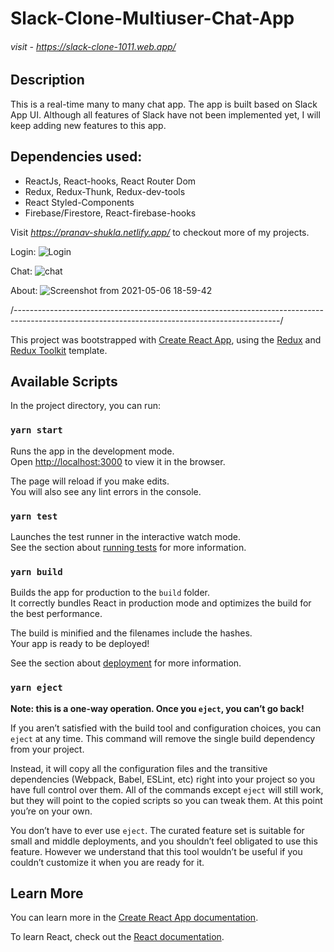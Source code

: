 # Slack-Clone-Multiuser-Chat-App

###### *visit - https://slack-clone-1011.web.app/*

## **Description** 

This is a real-time many to many chat app. The app is built based on Slack App UI.
 Although all features of Slack have not been implemented yet, I will keep adding new features to this app.

## Dependencies used:

- ReactJs, React-hooks, React Router Dom
- Redux, Redux-Thunk, Redux-dev-tools
- React Styled-Components
- Firebase/Firestore, React-firebase-hooks

Visit *https://pranav-shukla.netlify.app/* to checkout more of my projects.

Login:
![Login](https://user-images.githubusercontent.com/55877875/117306623-728eed00-ae9d-11eb-9afc-a7fe678881da.png)

Chat:
![chat](https://user-images.githubusercontent.com/55877875/117306666-7de21880-ae9d-11eb-8ffb-13e045bd530b.png)

About:
![Screenshot from 2021-05-06 18-59-42](https://user-images.githubusercontent.com/55877875/117306650-791d6480-ae9d-11eb-8ef9-6cc2d935f958.png)

/------------------------------------------------------------------------------------------------------------------------------------------------/

This project was bootstrapped with [Create React App](https://github.com/facebook/create-react-app), using the [Redux](https://redux.js.org/) and [Redux Toolkit](https://redux-toolkit.js.org/) template.

## Available Scripts

In the project directory, you can run:

### `yarn start`

Runs the app in the development mode.<br />
Open [http://localhost:3000](http://localhost:3000) to view it in the browser.

The page will reload if you make edits.<br />
You will also see any lint errors in the console.

### `yarn test`

Launches the test runner in the interactive watch mode.<br />
See the section about [running tests](https://facebook.github.io/create-react-app/docs/running-tests) for more information.

### `yarn build`

Builds the app for production to the `build` folder.<br />
It correctly bundles React in production mode and optimizes the build for the best performance.

The build is minified and the filenames include the hashes.<br />
Your app is ready to be deployed!

See the section about [deployment](https://facebook.github.io/create-react-app/docs/deployment) for more information.

### `yarn eject`

**Note: this is a one-way operation. Once you `eject`, you can’t go back!**

If you aren’t satisfied with the build tool and configuration choices, you can `eject` at any time. This command will remove the single build dependency from your project.

Instead, it will copy all the configuration files and the transitive dependencies (Webpack, Babel, ESLint, etc) right into your project so you have full control over them. All of the commands except `eject` will still work, but they will point to the copied scripts so you can tweak them. At this point you’re on your own.

You don’t have to ever use `eject`. The curated feature set is suitable for small and middle deployments, and you shouldn’t feel obligated to use this feature. However we understand that this tool wouldn’t be useful if you couldn’t customize it when you are ready for it.

## Learn More

You can learn more in the [Create React App documentation](https://facebook.github.io/create-react-app/docs/getting-started).

To learn React, check out the [React documentation](https://reactjs.org/).
